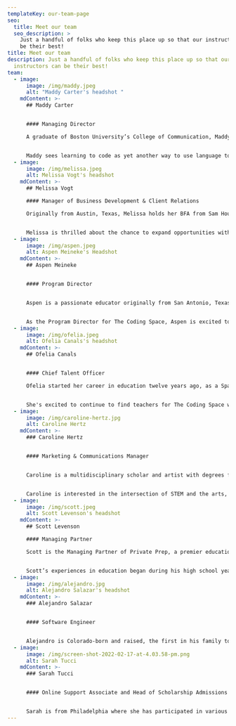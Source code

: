 ```yaml
---
templateKey: our-team-page
seo:
  title: Meet our team
  seo_description: >
    Just a handful of folks who keep this place up so that our instructors can
    be their best!
title: Meet our team
description: Just a handful of folks who keep this place up so that our
  instructors can be their best!
team:
  - image:
      image: /img/maddy.jpeg
      alt: "Maddy Carter's headshot "
    mdContent: >-
      ## Maddy Carter


      #### Managing Director

      A graduate of Boston University’s College of Communication, Maddy has always been interested in the ways we use language to convey ideas and connect with each other. This interest has led her to experiences that range from studying Spanish in Madrid, to writing grant proposals in NYC, to building websites for local businesses, to crafting songs on her guitar in her living room.


      Maddy sees learning to code as yet another way to use language to express ourselves, collaborate, and continuously create.
  - image:
      image: /img/melissa.jpeg
      alt: Melissa Vogt's headshot
    mdContent: >-
      ## Melissa Vogt

      #### Manager of Business Development & Client Relations

      Originally from Austin, Texas, Melissa holds her BFA from Sam Houston State University. Prior to working at The Coding Space, she served as Director of Operations for a private music school in Manhattan. She is passionate about education and cultivating creativity. In her free time, she enjoys performing in local plays and musicals, cooking new recipes, and traveling.


      Melissa is thrilled about the chance to expand opportunities with the company, as well as help both the current and incoming students!
  - image:
      image: /img/aspen.jpeg
      alt: Aspen Meineke's Headshot
    mdContent: >-
      ## Aspen Meineke


      #### Program Director


      Aspen is a passionate educator originally from San Antonio, Texas. She received a Bachelor’s Degree in Mechanical Engineering at the University of Texas at San Antonio and while in college mentored a robotics club for elementary students. It was here she found her passion for making STEM education and coding accessible to all students. Prior to working at The Coding Space, Aspen worked in the non-profit sector bringing STEM education programming to low income students.


      As the Program Director for The Coding Space, Aspen is excited to continue building programs for students that help them build confidence in their coding skills and themselves.
  - image:
      image: /img/ofelia.jpeg
      alt: Ofelia Canals's headshot
    mdContent: >-
      ## Ofelia Canals


      #### Chief Talent Officer

      Ofelia started her career in education twelve years ago, as a Spanish teacher for Teach For America in Connecticut. It was there, that she found her passion for giving all students a space to develop and use their individual talents and voices. For the last ten years, she's worked in recruitment and hiring, to ensure that students have the right guides to help them reach their full potential.


      She's excited to continue to find teachers for The Coding Space who deliver the highest quality instruction and encourage our students to be who they are, while stretching their creativity through their code.
  - image:
      image: /img/caroline-hertz.jpg
      alt: Caroline Hertz
    mdContent: >-
      ### Caroline Hertz


      #### Marketing & Communications Manager


      Caroline is a multidisciplinary scholar and artist with degrees from Princeton University and The New School. As an educator, she has taught in a wide variety of environments, from large undergraduate classrooms where she taught theory and literature to public parks where she taught Greek mythology to middle schoolers. As a marketing expert and a visual artist, Caroline is thrilled to advance TCS's mission of inclusion and empowerment across a wide variety of channels.


      Caroline is interested in the intersection of STEM and the arts, and she fiercely believes in the power of STEM to advance equity. Originally hailing from Virginia, Caroline is also a musician, an actor, and an equestrian — she even had a (very brief) rodeo career.
  - image:
      image: /img/scott.jpeg
      alt: Scott Levenson's headshot
    mdContent: >-
      ## Scott Levenson

      #### Managing Partner

      Scott is the Managing Partner of Private Prep, a premier education company providing one-on- one tutoring, test prep and college admissions services.


      Scott’s experiences in education began during his high school years where he helped struggling elementary school students from low-income neighborhoods with their schoolwork. After graduating with a B.A in Political Science from Emory University, Scott moved back to Washington DC to work as an analyst at MCG Capital and mentored inner-city high school seniors as part of the Hoop Dreams Scholarship Fund program. Scott also holds an MBA from Emory, where he graduated with honors.
  - image:
      image: /img/alejandro.jpg
      alt: Alejandro Salazar's headshot
    mdContent: >-
      ### Alejandro Salazar


      #### Software Engineer


      Alejandro is Colorado-born and raised, the first in his family to graduate from college, and engaged in web development for Private Prep. His interests have continued multiplying throughout the years. Interest and work in nonprofits and public service led him to a full-ride scholarship to Colorado College. He was active in diverse and multicultural groups on campus and spearheaded initiatives to improve inclusivity while serving in the student government. His academic focus of belongingness and self-actualization led him to complete his degree in neuroscience. After graduation, he explored the vast world of technology and set his sights on developing websites. In his spare time, he enjoys learning, cooking, walking his high-energy dogs named Leslie (Knope) and Lisa (Simpson), and spending time with his partner Taylor.
  - image:
      image: /img/screen-shot-2022-02-17-at-4.03.58-pm.png
      alt: Sarah Tucci
    mdContent: >-
      ### Sarah Tucci


      #### Online Support Associate and Head of Scholarship Admissions


      Sarah is from Philadelphia where she has participated in various community-based projects. The most recent initiative she worked for was a city-wide pre-Kindergarten program that offered free Pre-K to all 3 and 4 year old's in the city of Philadelphia where she provided data and programmatic support to stakeholders at all levels. Sarah is also an English tutor and enjoys interacting with her students from all over the world. In the spirit of multiculturalism, she holds a bachelor's degree in International Politics from Penn State University and is currently working on obtaining a Master's degree in Sustainable Cultural Heritage from the American University of Rome. When she is not working, studying, or writing Sarah enjoys traveling, hanging out with her dog and catching up on reading. Sarah is excited to take on this new opportunity in the education sector by providing technical support to teachers so that The Coding Space lessons run smoothly and to work to provide students with scholarship opportunities so that every child who wants to learn coding can. She is also super happy to be working for an organization with a mission and goals like The Coding Space!
---
```

